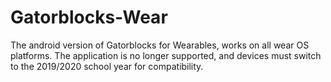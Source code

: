 # Gatorblocks-Wear
The android version of Gatorblocks for Wearables, works on all wear OS platforms.
The application is no longer supported, and devices must switch to the 2019/2020 school year for compatibility.
